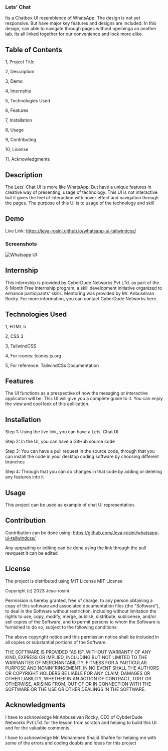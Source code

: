### Lets' Chat

Its a Chatbox UI resemblence of WhatsApp. The design is not yet responsive. But have major key features and designs are included. In this design, can able to navigate through pages without opeininga an another tab. Its all linked together for our convenience and look more alike.

## Table of Contents

1, Project Title

2, Description

3, Demo

4, Internship

5, Technologies Used

6, Features

7, Installation

8, Usage

9, Contributing

10, License

11, Acknowledgments

## Description

The Lets' Chat UI is more like WhatsApp. But have a unique features in creative way of presenting, usage of technology. This UI is not interactive but it gives the feel of interaction with hover effect and navigation through the pages. The purpose of this UI is to usage of the technology and skill

## Demo

Live Link: https://jeya-rosini.github.io/whatsapp-ui-tailwindcss/

### Screenshots

![Whatsapp UI](https://github.com/Jeya-rosini/whatsapp-ui-tailwindcss/assets/143939511/adbcbab4-4c18-47fe-80af-d6ca5b8305a4)

## Internship

This internship is provided by CyberDude Networks Pvt.LTd. as part of the 6-Month Free Internship program, a skill development initiative organized to enhance participants' skills. Mentoring was provided by Mr. Anbuselvan Rocky. For more information, you can contact CyberDude Networks here.

## Technologies Used

1, HTML 5

2, CSS 3

3, TailwindCSS

4, For icones: Icones.js.org

5, For reference: TailwindCSs Documentation

## Features

The UI functions as a prespective of how the messging or interactive applicaton will be. This UI will give you a complete guide to it. You can enjoy the view and cool look of this apllication.

## Installation

Step 1: Using the live link, you can have a Lets' Chat UI

Step 2: In the UI, you can have a GitHub source code

Step 3: You can have a pull request in the source code, through that you can install the code in your desktop coding software by choosing different branches

Step 4: Through that you can do changes in that code by adding or deleting any features into it

## Usage

This project can be used as example of chat UI representation.

## Contribution

Contribution can be done using: https://github.com/Jeya-rosini/whatsapp-ui-tailwindcss/

Any upgrading or editing can be done using the link through the pull rewquest it can be edited

## License

The project is distributed using MIT License
MIT License

Copyright (c) 2023 Jeya-rosini

Permission is hereby granted, free of charge, to any person obtaining a copy
of this software and associated documentation files (the "Software"), to deal
in the Software without restriction, including without limitation the rights
to use, copy, modify, merge, publish, distribute, sublicense, and/or sell
copies of the Software, and to permit persons to whom the Software is
furnished to do so, subject to the following conditions:

The above copyright notice and this permission notice shall be included in all
copies or substantial portions of the Software.

THE SOFTWARE IS PROVIDED "AS IS", WITHOUT WARRANTY OF ANY KIND, EXPRESS OR
IMPLIED, INCLUDING BUT NOT LIMITED TO THE WARRANTIES OF MERCHANTABILITY,
FITNESS FOR A PARTICULAR PURPOSE AND NONINFRINGEMENT. IN NO EVENT SHALL THE
AUTHORS OR COPYRIGHT HOLDERS BE LIABLE FOR ANY CLAIM, DAMAGES OR OTHER
LIABILITY, WHETHER IN AN ACTION OF CONTRACT, TORT OR OTHERWISE, ARISING FROM,
OUT OF OR IN CONNECTION WITH THE SOFTWARE OR THE USE OR OTHER DEALINGS IN THE
SOFTWARE.

## Acknowledgments

I have to acknowledge Mr.Anbuselvan Rocky, CEO of CybderDude Networks Pvt.LTd. for the lesson from scratch and helping to build this UI and for the valuable comments.

I have to acknowledge Mr. Mohammed Shajid Shafee for helping me with some of the errors and coding doubts and ideas for this project




